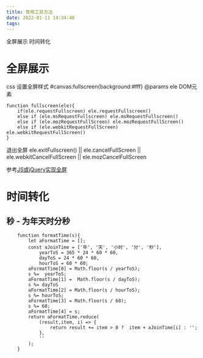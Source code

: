 ```yaml
---
title: 常用工具方法
date: 2022-01-11 14:34:48
tags:
---
```


全屏展示
时间转化

<!-- more --->
# 全屏展示
css 设置全屏样式
#canvas:fullscreen{background:#fff}
@params ele DOM元素
```
function fullscreen(ele){
    if(ele.requestFullscreen) ele.requestFullscreen()
    else if (ele.msRequestFullscreen) ele.msRequestFullscreen()
    else if (ele.mozRequestFullScreen) ele.mozRequestFullScreen()
    else if (ele.webkitRequestFullScreen) ele.webkitRequestFullScreen()
}
```
退出全屏 ele.exitFullscreen() || ele.cancelFullScreen || ele.webkitCancelFullScreen || ele.mozCancelFullScreen

参考[JS或jQuery实现全屏](https://www.jb51.net/article/101692.htm)
# 时间转化

## 秒 - 为年天时分秒

```
    function formatTime(s){
        let aFormatTime = []; 
        const aJoinTime = ['年', '天', '小时', '分', '秒'],
            yearToS = 365 * 24 * 60 * 60,
            dayToS = 24 * 60 * 60,
            hourToS = 60 * 60;
        aFormatTime[0] = Math.floor(s / yearToS);
        s %=  yearToS;
        aFormatTime[1] =  Math.floor(s / dayToS);
        s %= dayToS 
        aFormatTime[2] = Math.floor(s / hourToS);
        s %= hourToS;
        aFormatTime[3] = Math.floor(s / 60);
        s %= 60;
        aFormatTime[4] = s;
        return aFormatTime.reduce(
            (result,item, i) => {
                return result += item > 0 ?  item + aJoinTime[i] : '';
            },
            ''
        );
    }
```


